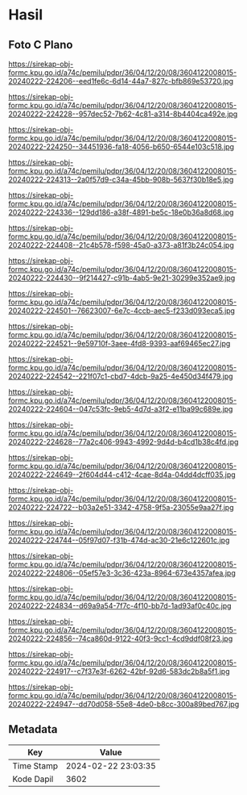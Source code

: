 # Hasil

## Foto C Plano

https://sirekap-obj-formc.kpu.go.id/a74c/pemilu/pdpr/36/04/12/20/08/3604122008015-20240222-224206--eed1fe6c-6d14-44a7-827c-bfb869e53720.jpg

https://sirekap-obj-formc.kpu.go.id/a74c/pemilu/pdpr/36/04/12/20/08/3604122008015-20240222-224228--957dec52-7b62-4c81-a314-8b4404ca492e.jpg

https://sirekap-obj-formc.kpu.go.id/a74c/pemilu/pdpr/36/04/12/20/08/3604122008015-20240222-224250--34451936-fa18-4056-b650-6544e103c518.jpg

https://sirekap-obj-formc.kpu.go.id/a74c/pemilu/pdpr/36/04/12/20/08/3604122008015-20240222-224313--2a0f57d9-c34a-45bb-908b-5637f30b18e5.jpg

https://sirekap-obj-formc.kpu.go.id/a74c/pemilu/pdpr/36/04/12/20/08/3604122008015-20240222-224336--129dd186-a38f-4891-be5c-18e0b36a8d68.jpg

https://sirekap-obj-formc.kpu.go.id/a74c/pemilu/pdpr/36/04/12/20/08/3604122008015-20240222-224408--21c4b578-f598-45a0-a373-a81f3b24c054.jpg

https://sirekap-obj-formc.kpu.go.id/a74c/pemilu/pdpr/36/04/12/20/08/3604122008015-20240222-224430--9f214427-c91b-4ab5-9e21-30299e352ae9.jpg

https://sirekap-obj-formc.kpu.go.id/a74c/pemilu/pdpr/36/04/12/20/08/3604122008015-20240222-224501--76623007-6e7c-4ccb-aec5-f233d093eca5.jpg

https://sirekap-obj-formc.kpu.go.id/a74c/pemilu/pdpr/36/04/12/20/08/3604122008015-20240222-224521--9e59710f-3aee-4fd8-9393-aaf69465ec27.jpg

https://sirekap-obj-formc.kpu.go.id/a74c/pemilu/pdpr/36/04/12/20/08/3604122008015-20240222-224542--221f07c1-cbd7-4dcb-9a25-4e450d34f479.jpg

https://sirekap-obj-formc.kpu.go.id/a74c/pemilu/pdpr/36/04/12/20/08/3604122008015-20240222-224604--047c53fc-9eb5-4d7d-a3f2-e11ba99c689e.jpg

https://sirekap-obj-formc.kpu.go.id/a74c/pemilu/pdpr/36/04/12/20/08/3604122008015-20240222-224628--77a2c406-9943-4992-9d4d-b4cd1b38c4fd.jpg

https://sirekap-obj-formc.kpu.go.id/a74c/pemilu/pdpr/36/04/12/20/08/3604122008015-20240222-224649--2f604d44-c412-4cae-8d4a-04dd4dcff035.jpg

https://sirekap-obj-formc.kpu.go.id/a74c/pemilu/pdpr/36/04/12/20/08/3604122008015-20240222-224722--b03a2e51-3342-4758-9f5a-23055e9aa27f.jpg

https://sirekap-obj-formc.kpu.go.id/a74c/pemilu/pdpr/36/04/12/20/08/3604122008015-20240222-224744--05f97d07-f31b-474d-ac30-21e6c122601c.jpg

https://sirekap-obj-formc.kpu.go.id/a74c/pemilu/pdpr/36/04/12/20/08/3604122008015-20240222-224806--05ef57e3-3c36-423a-8964-673e4357afea.jpg

https://sirekap-obj-formc.kpu.go.id/a74c/pemilu/pdpr/36/04/12/20/08/3604122008015-20240222-224834--d69a9a54-7f7c-4f10-bb7d-1ad93af0c40c.jpg

https://sirekap-obj-formc.kpu.go.id/a74c/pemilu/pdpr/36/04/12/20/08/3604122008015-20240222-224856--74ca860d-9122-40f3-9cc1-4cd9ddf08f23.jpg

https://sirekap-obj-formc.kpu.go.id/a74c/pemilu/pdpr/36/04/12/20/08/3604122008015-20240222-224917--c7f37e3f-6262-42bf-92d6-583dc2b8a5f1.jpg

https://sirekap-obj-formc.kpu.go.id/a74c/pemilu/pdpr/36/04/12/20/08/3604122008015-20240222-224947--dd70d058-55e8-4de0-b8cc-300a89bed767.jpg


## Metadata

| Key        | Value               |
| ---------- | ------------------- |
| Time Stamp | 2024-02-22 23:03:35 |
| Kode Dapil | 3602                |



